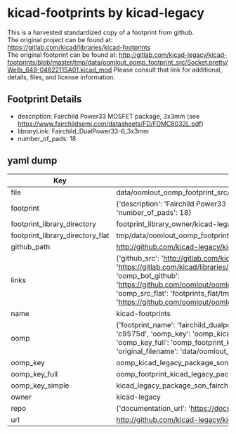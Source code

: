 # kicad-footprints by kicad-legacy  
This is a harvested standardized copy of a footprint from github.  
The original project can be found at:  
https://gitlab.com/kicad/libraries/kicad-footprints  
The original footprint can be found at:
http://gitlab.com/kicad-legacy/kicad-footprints/blob/master/tmp/data/oomlout_oomp_footprint_src/Socket.pretty/Wells_648-0482211SA01.kicad_mod
Please consult that link for additional, details, files, and license information.  
## Footprint Details
* description: Fairchild Power33 MOSFET package, 3x3mm (see https://www.fairchildsemi.com/datasheets/FD/FDMC8032L.pdf)  
* libraryLink: Fairchild_DualPower33-6_3x3mm  
* number_of_pads: 18  
## yaml dump  
| Key | Value |  
| --- | --- |  
| file | data/oomlout_oomp_footprint_src/kicad-footprints/Package_SON.pretty/Fairchild_DualPower33-6_3x3mm.kicad_mod |  
| footprint | {'description': 'Fairchild Power33 MOSFET package, 3x3mm (see https://www.fairchildsemi.com/datasheets/FD/FDMC8032L.pdf)', 'libraryLink': 'Fairchild_DualPower33-6_3x3mm', 'number_of_pads': 18} |  
| footprint_library_directory | footprint_library_owner/kicad-legacy_kicad-footprints |  
| footprint_library_directory_flat | tmp/data/oomlout_oomp_footprint_src/footprints_flat/kicad_legacy_package_son_fairchild_dualpower33_6_3x3mm/working |  
| github_path | http://github.com/kicad-legacy/kicad-footprints/blob/master/tmp/data/oomlout_oomp_footprint_src/Package_SON.pretty/Fairchild_DualPower33-6_3x3mm.kicad_mod |  
| links | {'github_src': 'http://gitlab.com/kicad-legacy/kicad-footprints/blob/master/tmp/data/oomlout_oomp_footprint_src/Socket.pretty/Wells_648-0482211SA01.kicad_mod', 'github_src_repo': 'https://gitlab.com/kicad/libraries/kicad-footprints', 'oomp_bot': 'tmp/data/oomlout_oomp_footprint_src/footprints/kicad_legacy_package_son_fairchild_dualpower33_6_3x3mm/working', 'oomp_bot_github': 'https://github.com/oomlout/oomlout_oomp_footprint_bot/tree/main/tmp/data/oomlout_oomp_footprint_src/footprints/kicad_legacy_package_son_fairchild_dualpower33_6_3x3mm/working', 'oomp_src_flat': 'footprints_flat/tmp/data/oomlout_oomp_footprint_src/footprints_flat/kicad_legacy_package_son_fairchild_dualpower33_6_3x3mm/working', 'oomp_src_flat_github': 'https://github.com/oomlout/oomlout_oomp_footprint_src/tree/main/tmp/data/oomlout_oomp_footprint_src/footprints_flat/kicad_legacy_package_son_fairchild_dualpower33_6_3x3mm/working'} |  
| name | kicad-footprints |  
| oomp | {'footprint_name': 'fairchild_dualpower33_6_3x3mm', 'library_name': 'package_son', 'md5': 'c9575d40a8763c304ee8f70aba5c274c', 'md5_10': 'c9575d40a8', 'md5_5': 'c9575', 'md5_6': 'c9575d', 'oomp_key': 'oomp_kicad_legacy_package_son_fairchild_dualpower33_6_3x3mm', 'oomp_key_extra': 'oomp_footprint_kicad_legacy_package_son_fairchild_dualpower33_6_3x3mm', 'oomp_key_full': 'oomp_footprint_kicad_legacy_package_son_fairchild_dualpower33_6_3x3mm_c9575d', 'oomp_key_simple': 'kicad_legacy_package_son_fairchild_dualpower33_6_3x3mm', 'original_filename': 'data/oomlout_oomp_footprint_src/kicad-footprints/Package_SON.pretty/Fairchild_DualPower33-6_3x3mm.kicad_mod', 'owner_name': 'kicad_legacy'} |  
| oomp_key | oomp_kicad_legacy_package_son_fairchild_dualpower33_6_3x3mm |  
| oomp_key_full | oomp_footprint_kicad_legacy_package_son_fairchild_dualpower33_6_3x3mm |  
| oomp_key_simple | kicad_legacy_package_son_fairchild_dualpower33_6_3x3mm |  
| owner | kicad-legacy |  
| repo | {'documentation_url': 'https://docs.github.com/rest/repos/repos#get-a-repository', 'message': 'Not Found'} |  
| url | http://github.com/kicad-legacy/kicad-footprints |  

